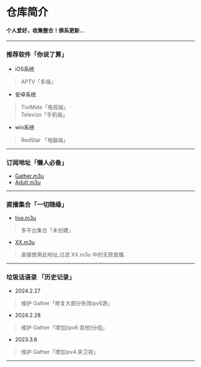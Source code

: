 
# 仓库简介
#### 个人爱好，收集整合！佛系更新…
---
### 推荐软件「你说了算」  
* iOS系统  
>APTV「多端」
* 安卓系统  
>TiviMate「电视端」  
>Televizo「手机端」  
* win系统  
>RedStar 「电脑端」  
---
### 订阅地址「懒人必备」 
* [Gather.m3u](https://raw.githubusercontent.com/YanG-1989/m3u/main/Gather.m3u)  
* [Adult.m3u](https://raw.githubusercontent.com/YanG-1989/m3u/main/Adult.m3u)
---
### 直播集合「一切随缘」   
* [live.m3u](https://raw.githubusercontent.com/YanG-1989/m3u/main/live.m3u)  
>多平台集合「未创建」
* [XX.m3u](https://tv.iill.top/xx)  
>直接使用此地址,过滤 XX.m3u 中的无效直播.  
---
### 垃圾话语录 「历史记录」 
* 2024.2.27  
>维护 Gather「修复大部分失效ipv6源」  
* 2024.2.28
>维护 Gather「增加[ipv6·其他]分组」
* 2023.3.6  
>维护 Gather「增加ipv4.央卫视」
---
